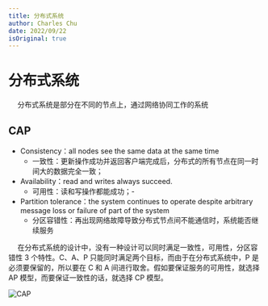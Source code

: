 ```yaml
---
title: 分布式系统
author: Charles Chu
date: 2022/09/22
isOriginal: true
---
```


# 分布式系统 <Badge text="持续更新" type="warning" />

&emsp; 分布式系统是部分在不同的节点上，通过网络协同工作的系统

## CAP

- Consistency：all nodes see the same data at the same time
  - 一致性：更新操作成功并返回客户端完成后，分布式的所有节点在同一时间大的数据完全一致；
- Availability：read and writes always succeed.
  - 可用性：读和写操作都能成功；-
- Partition tolerance：the system continues to operate despite arbitrary message loss or failure of part of the system
  - 分区容错性：再出现网络故障导致分布式节点间不能通信时，系统能否继续服务

&emsp; 在分布式系统的设计中，没有一种设计可以同时满足一致性，可用性，分区容错性 3 个特性。C、A、P 只能同时满足两个目标，而由于在分布式系统中，P 是必须要保留的，所以要在 C 和 A 间进行取舍。假如要保证服务的可用性，就选择 AP 模型，而要保证一致性的话，就选择 CP 模型。

![CAP](/public/distributed/distributedSystem/CAP.png)
